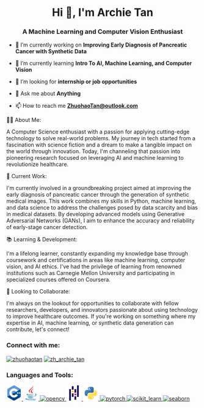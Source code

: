 <h1 align="center">Hi 👋, I'm Archie Tan</h1>
<h3 align="center">A Machine Learning and Computer Vision Enthusiast</h3>

- 🔭 I’m currently working on **Improving Early Diagnosis of Pancreatic Cancer with Synthetic Data**

- 🌱 I’m currently learning **Intro To AI, Machine Learning, and Computer Vision**

- 🤝 I’m looking for **internship or job opportunities**

- 💬 Ask me about **Anything**

- 📫 How to reach me **ZhuohaoTan@outlook.com**




👨‍💻 About Me:

A Computer Science enthusiast with a passion for applying cutting-edge technology to solve real-world problems. My journey in tech started from a fascination with science fiction and a dream to make a tangible impact on the world through innovation. Today, I'm channeling that passion into pioneering research focused on leveraging AI and machine learning to revolutionize healthcare.

🔬 Current Work:

I'm currently involved in a groundbreaking project aimed at improving the early diagnosis of pancreatic cancer through the generation of synthetic medical images. This work combines my skills in Python, machine learning, and data science to address the challenges posed by data scarcity and bias in medical datasets. By developing advanced models using Generative Adversarial Networks (GANs), I aim to enhance the accuracy and reliability of early-stage cancer detection.

📚 Learning & Development:

I'm a lifelong learner, constantly expanding my knowledge base through coursework and certifications in areas like machine learning, computer vision, and AI ethics. I've had the privilege of learning from renowned institutions such as Carnegie Mellon University and participating in specialized courses offered on Coursera.

🤝 Looking to Collaborate:

I'm always on the lookout for opportunities to collaborate with fellow researchers, developers, and innovators passionate about using technology to improve healthcare outcomes. If you're working on something where my expertise in AI, machine learning, or synthetic data generation can contribute, let's connect!

<h3 align="left">Connect with me:</h3>
<p align="left">
<a href="https://linkedin.com/in/zhuohaotan" target="blank"><img align="center" src="https://raw.githubusercontent.com/rahuldkjain/github-profile-readme-generator/master/src/images/icons/Social/linked-in-alt.svg" alt="zhuohaotan" height="30" width="40" /></a>
<a href="https://instagram.com/zh_archie_tan" target="blank"><img align="center" src="https://raw.githubusercontent.com/rahuldkjain/github-profile-readme-generator/master/src/images/icons/Social/instagram.svg" alt="zh_archie_tan" height="30" width="40" /></a>
</p>

<h3 align="left">Languages and Tools:</h3>
<p align="left"> <a href="https://www.w3schools.com/cpp/" target="_blank" rel="noreferrer"> <img src="https://raw.githubusercontent.com/devicons/devicon/master/icons/cplusplus/cplusplus-original.svg" alt="cplusplus" width="40" height="40"/> </a> <a href="https://www.java.com" target="_blank" rel="noreferrer"> <img src="https://raw.githubusercontent.com/devicons/devicon/master/icons/java/java-original.svg" alt="java" width="40" height="40"/> </a> <a href="https://opencv.org/" target="_blank" rel="noreferrer"> <img src="https://www.vectorlogo.zone/logos/opencv/opencv-icon.svg" alt="opencv" width="40" height="40"/> </a> <a href="https://pandas.pydata.org/" target="_blank" rel="noreferrer"> <img src="https://raw.githubusercontent.com/devicons/devicon/2ae2a900d2f041da66e950e4d48052658d850630/icons/pandas/pandas-original.svg" alt="pandas" width="40" height="40"/> </a> <a href="https://www.python.org" target="_blank" rel="noreferrer"> <img src="https://raw.githubusercontent.com/devicons/devicon/master/icons/python/python-original.svg" alt="python" width="40" height="40"/> </a> <a href="https://pytorch.org/" target="_blank" rel="noreferrer"> <img src="https://www.vectorlogo.zone/logos/pytorch/pytorch-icon.svg" alt="pytorch" width="40" height="40"/> </a> <a href="https://scikit-learn.org/" target="_blank" rel="noreferrer"> <img src="https://upload.wikimedia.org/wikipedia/commons/0/05/Scikit_learn_logo_small.svg" alt="scikit_learn" width="40" height="40"/> </a> <a href="https://seaborn.pydata.org/" target="_blank" rel="noreferrer"> <img src="https://seaborn.pydata.org/_images/logo-mark-lightbg.svg" alt="seaborn" width="40" height="40"/> </a> </p>
